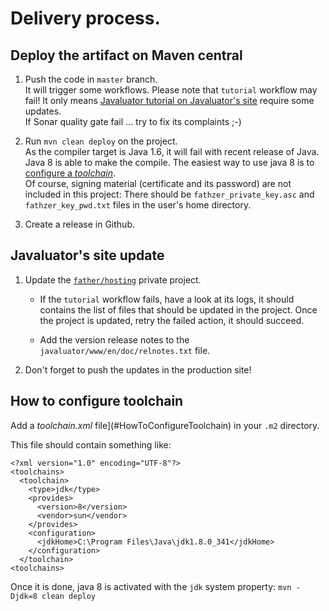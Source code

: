 # Delivery process.

## Deploy the artifact on Maven central

1. Push the code in `master` branch.  
It will trigger some workflows. Please note that `tutorial` workflow may fail! It only means [Javaluator tutorial on Javaluator's site](https://javaluator.fathzer.com) require some updates.  
If Sonar quality gate fail ... try to fix its complaints ;-)

2. Run `mvn clean deploy` on the project.  
As the compiler target is Java 1.6, it will fail with recent release of Java. Java 8 is able to make the compile.
The easiest way to use java 8 is to [configure a *toolchain*](#HowToConfigureToolchain).  
Of course, signing material (certificate and its password) are not included in this project: There should be `fathzer_private_key.asc` and `fathzer_key_pwd.txt` files in the user's home directory.

3. Create a release in Github.

## Javaluator's site update

1. Update the [`father/hosting`](https://github.com/fathzer/hosting) private project.
	- If the `tutorial` workflow fails, have a look at its logs, it should contains the list of files that should be updated in the project. Once the project is updated, retry the failed action, it should succeed.

	- Add the version release notes to the `javaluator/www/en/doc/relnotes.txt` file. 

2. Don't forget to push the updates in the production site!

## How to configure toolchain
Add a *toolchain.xml* file](#HowToConfigureToolchain) in your `.m2` directory.

This file should contain something like:  
```
<?xml version="1.0" encoding="UTF-8"?>
<toolchains>
  <toolchain>
    <type>jdk</type>
    <provides>
      <version>8</version>
      <vendor>sun</vendor>
    </provides>
    <configuration>
      <jdkHome>C:\Program Files\Java\jdk1.8.0_341</jdkHome>
    </configuration>
  </toolchain>
<toolchains>
```
Once it is done, java 8 is activated with the `jdk` system property: `mvn -Djdk=8 clean deploy`

